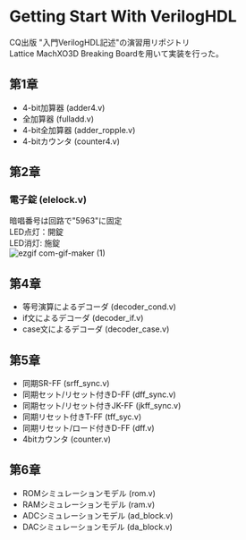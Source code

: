 # Getting Start With VerilogHDL
CQ出版 "入門VerilogHDL記述"の演習用リポジトリ<br>
Lattice MachXO3D Breaking Boardを用いて実装を行った。<br>

## 第1章
- 4-bit加算器 (adder4.v)<br>
- 全加算器 (fulladd.v)<br>
- 4-bit全加算器 (adder_ropple.v)<br>
- 4-bitカウンタ (counter4.v)<br>
## 第2章
### 電子錠 (elelock.v)<br>
暗唱番号は回路で"5963"に固定<br>
LED点灯：開錠<br>
LED消灯: 施錠<br>
![ezgif com-gif-maker (1)](https://user-images.githubusercontent.com/74296872/195470252-a4ecb009-b716-4882-bf28-3a325552aa3e.gif)

## 第4章
- 等号演算によるデコーダ (decoder_cond.v)<br>
- if文によるデコーダ (decoder_if.v)<br>
- case文によるデコーダ (decoder_case.v)<br>
## 第5章
- 同期SR-FF (srff_sync.v)<br>
- 同期セット/リセット付きD-FF (dff_sync.v)<br>
- 同期セット/リセット付きJK-FF (jkff_sync.v)<br>
- 同期リセット付きT-FF (tff_syc.v)<br>
- 同期リセット/ロード付きD-FF (dff.v)<br>
- 4bitカウンタ (counter.v)<br>
## 第6章
- ROMシミュレーションモデル (rom.v)<br>
- RAMシミュレーションモデル (ram.v)<br>
- ADCシミュレーションモデル (ad_block.v)<br>
- DACシミュレーションモデル (da_block.v)<br>
